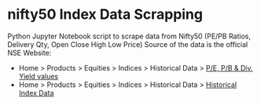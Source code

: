 # nifty50 Index Data Scrapping
Python Jupyter Notebook script to scrape data from Nifty50 (PE/PB Ratios, Delivery Qty, Open Close High Low Price)
Source of the data is the official NSE Website:
* Home > Products > Equities > Indices > Historical Data > [P/E, P/B & Div. Yield values](https://www1.nseindia.com/products/content/equities/indices/historical_pepb.htm)
* Home > Products > Equities > Indices > Historical Data > [Historical Index Data](https://www1.nseindia.com/products/content/equities/indices/historical_index_data.htm)
 
